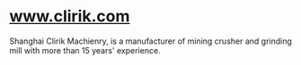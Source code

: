 # www.clirik.com
Shanghai Clirik Machienry, is a manufacturer of mining crusher and grinding mill with more than 15 years' experience.
